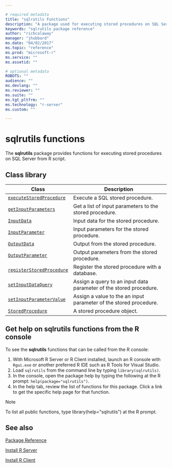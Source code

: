 ```yaml
---

# required metadata
title: "sqlrutils Functions"
description: "A package used for executing stored procedures on SQL Server from R script."
keywords: "sqlrutils package reference"
author: "richcalaway"
manager: "jhubbard"
ms.date: "04/02/2017"
ms.topic: "reference"
ms.prod: "microsoft-r"
ms.service: ""
ms.assetid: ""

# optional metadata
ROBOTS: ""
audience: ""
ms.devlang: ""
ms.reviewer: ""
ms.suite: ""
ms.tgt_pltfrm: ""
ms.technology: "r-server"
ms.custom: ""

---
```


# sqlrutils functions

The **sqlrutils** package provides functions for executing stored procedures on SQL Server from R script.

## Class library

|Class | Description |
|------|-------------|
|[`executeStoredProcedure`](../r-reference/sqlrutils/executestoredprocedure.md)| Execute a SQL stored procedure.|
|[`getInputParameters`](../r-reference/sqlrutils/getinputparameters.md)| Get a list of input parameters to the stored procedure.| 
|[`InputData`](../r-reference/sqlrutils/inputdata.md)| Input data for the stored procedure. | 
|[`InputParameter`](../r-reference/sqlrutils/inputparameter.md)| Input parameters for the stored procedure.| 
|[`OutputData`](../r-reference/sqlrutils/outputdata.md)| Output from the stored procedure.| 
|[`OutputParameter`](../r-reference/sqlrutils/outputparameter.md) | Output parameters from the stored procedure.|
|[`registerStoredProcedure`](../r-reference/sqlrutils/registerstoredprocedure.md) | Register the stored procedure with a database.|
|[`setInputDataQuery`](../r-reference/olapr/query.md)| Assign a query to an input data parameter of the stored procedure.| 
|[`setInputParameterValue`](packagehelp/setInputParameterValue.md)| Assign a value to the an input parameter of the stored procedure.| 
|[`StoredProcedure`](packagehelp/StoredProcedure.md)| A stored procedure object.|

## Get help on sqlrutils functions from the R console

To see the **sqlrutils** functions that can be called from the R console:

1. With Microsoft R Server or R Client installed, launch an R console with `Rgui.exe` or another preferred R IDE such as R Tools for Visual Studio.
2. Load `sqlrutils` from the command line by typing `library(sqlrutils)`.
1. In the console, open the package help by typing the following at the R prompt: `help(package="sqlrutils")`.
1. In the help tab, review the list of functions for this package. Click a link to get the specific help page for that function.
 
> [!NOTE]
> To list all public functions, type library(help="sqlrutils") at the R prompt.
>



## See also

[Package Reference](~/package-reference.md)

[Install R Server](~/rserver.md)

[Install R Client](~/r-client.md)